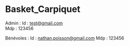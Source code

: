 # Basket_Carpiquet
Admin :
    Id : test@gmail.com  
    Mdp : 123456
    
Bénévoles  : 
    Id : nathan.poisson@gmail.com 
    Mdp : 123456
